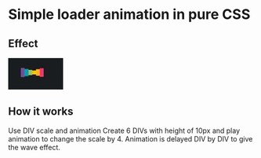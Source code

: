 Simple loader animation in pure CSS
===================================

Effect
------
![Screen capture](loader.gif?raw=true)

How it works
------------
Use DIV scale and animation
Create 6 DIVs with height of 10px and play animation to change the scale by 4.
Animation is delayed DIV by DIV to give the wave effect.

